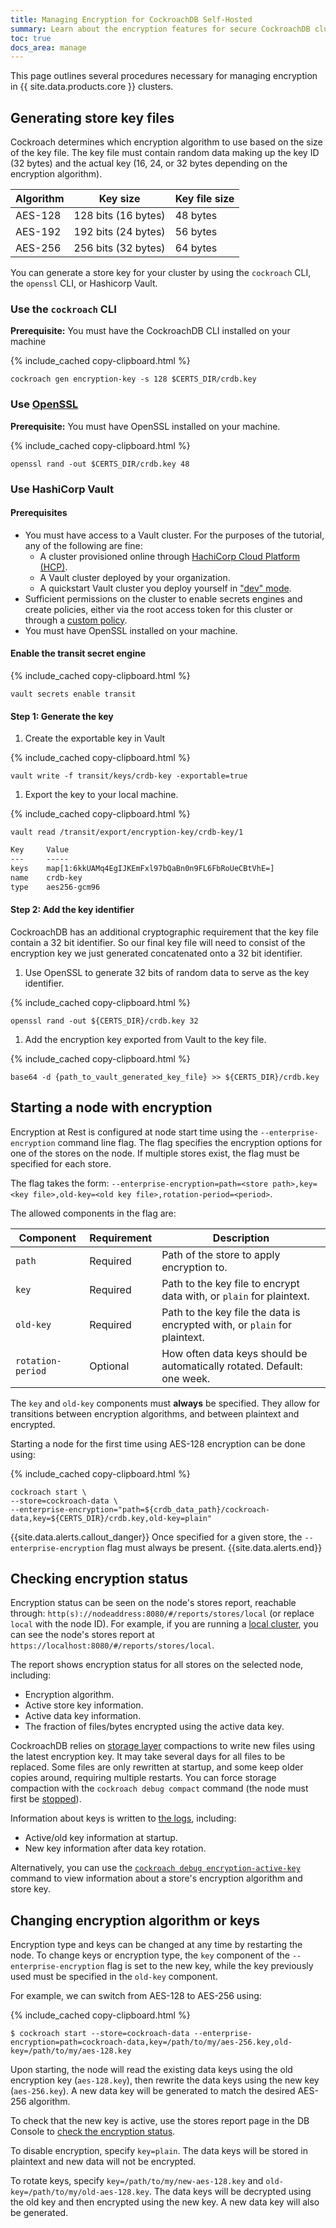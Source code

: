 ```yaml
---
title: Managing Encryption for CockroachDB Self-Hosted
summary: Learn about the encryption features for secure CockroachDB clusters.
toc: true
docs_area: manage
---
```


This page outlines several procedures necessary for managing encryption in {{ site.data.products.core }} clusters.

## Generating store key files

Cockroach determines which encryption algorithm to use based on the size of the key file. The key file must contain random data making up the key ID (32 bytes) and the actual key (16, 24, or 32 bytes depending on the encryption algorithm).

| Algorithm | Key size | Key file size |
|-|-|-|
| AES-128 | 128 bits (16 bytes) | 48 bytes |
| AES-192 | 192 bits (24 bytes) | 56 bytes |
| AES-256 | 256 bits (32 bytes) | 64 bytes |

You can generate a store key for your cluster by using the `cockroach` CLI, the `openssl` CLI, or Hashicorp Vault.

### Use the `cockroach` CLI

**Prerequisite:** You must have the CockroachDB CLI installed on your machine

{% include_cached copy-clipboard.html %}
~~~ shell
cockroach gen encryption-key -s 128 $CERTS_DIR/crdb.key
~~~

### Use [OpenSSL](https://www.openssl.org/docs/man1.1.1/man1/openssl.html)

**Prerequisite:** You must have OpenSSL installed on your machine.

{% include_cached copy-clipboard.html %}
~~~ shell
openssl rand -out $CERTS_DIR/crdb.key 48
~~~

### Use HashiCorp Vault

#### Prerequisites

- You must have access to a Vault cluster. For the purposes of the tutorial, any of the following are fine:
	- A cluster provisioned online through [HachiCorp Cloud Platform (HCP)](https://portal.cloud.hashicorp.com/services/vault).
	- A Vault cluster deployed by your organization.
	- A quickstart Vault cluster you deploy yourself in ["dev" mode](https://learn.hashicorp.com/tutorials/vault/getting-started-dev-server?in=vault/getting-started).
- Sufficient permissions on the cluster to enable secrets engines and create policies, either via the root access token for this cluster or through a [custom policy](https://learn.hashicorp.com/tutorials/vault/policies).
- You must have OpenSSL installed on your machine.

#### Enable the transit secret engine

{% include_cached copy-clipboard.html %}
~~~shell
vault secrets enable transit
~~~

#### Step 1: Generate the key

1. Create the exportable key in Vault

{% include_cached copy-clipboard.html %}
~~~shell
vault write -f transit/keys/crdb-key -exportable=true
~~~

1. Export the key to your local machine.

{% include_cached copy-clipboard.html %}
~~~shell
vault read /transit/export/encryption-key/crdb-key/1

~~~

~~~txt
Key     Value
---     -----
keys    map[1:6kkUAMq4EgIJKEmFxl97bQaBn0n9FL6FbRoUeCBtVhE=]
name    crdb-key
type    aes256-gcm96
~~~

#### Step 2: Add the key identifier

CockroachDB has an additional cryptographic requirement that the key file contain a 32 bit identifier. So our final key file will need to consist of the encryption key we just generated concatenated onto a 32 bit identifier.


1. Use OpenSSL to generate 32 bits of random data to serve as the key identifier.

{% include_cached copy-clipboard.html %}
~~~shell
openssl rand -out ${CERTS_DIR}/crdb.key 32
~~~

1. Add the encryption key exported from Vault to the key file.

{% include_cached copy-clipboard.html %}
~~~shell
base64 -d {path_to_vault_generated_key_file} >> ${CERTS_DIR}/crdb.key
~~~

## Starting a node with encryption

Encryption at Rest is configured at node start time using the `--enterprise-encryption` command line flag. The flag specifies the encryption options for one of the stores on the node. If multiple stores exist, the flag must be specified for each store.

The flag takes the form: `--enterprise-encryption=path=<store path>,key=<key file>,old-key=<old key file>,rotation-period=<period>`.

The allowed components in the flag are:

| Component | Requirement | Description |
|-|-|-|
| `path`            | Required | Path of the store to apply encryption to. |
| `key`             | Required | Path to the key file to encrypt data with, or `plain` for plaintext. |
| `old-key`         | Required | Path to the key file the data is encrypted with, or `plain` for plaintext. |
| `rotation-period` | Optional | How often data keys should be automatically rotated. Default: one week. |

The `key` and `old-key` components must **always** be specified. They allow for transitions between encryption algorithms, and between plaintext and encrypted.

Starting a node for the first time using AES-128 encryption can be done using:

{% include_cached copy-clipboard.html %}
~~~ shell
cockroach start \
--store=cockroach-data \
--enterprise-encryption="path=${crdb_data_path}/cockroach-data,key=${CERTS_DIR}/crdb.key,old-key=plain"
~~~

{{site.data.alerts.callout_danger}}
Once specified for a given store, the `--enterprise-encryption` flag must always be present.
{{site.data.alerts.end}}

## Checking encryption status

Encryption status can be seen on the node's stores report, reachable through: `http(s)://nodeaddress:8080/#/reports/stores/local` (or replace `local` with the node ID). For example, if you are running a [local cluster](secure-a-cluster.html), you can see the node's stores report at `https://localhost:8080/#/reports/stores/local`.

The report shows encryption status for all stores on the selected node, including:

- Encryption algorithm.
- Active store key information.
- Active data key information.
- The fraction of files/bytes encrypted using the active data key.

CockroachDB relies on [storage layer](architecture/storage-layer.html) compactions to write new files using the latest encryption key. It may take several days for all files to be replaced. Some files are only rewritten at startup, and some keep older copies around, requiring multiple restarts. You can force storage compaction with the `cockroach debug compact` command (the node must first be [stopped](node-shutdown.html#perform-node-shutdown)).

Information about keys is written to [the logs](logging-overview.html), including:

- Active/old key information at startup.
- New key information after data key rotation.

Alternatively, you can use the [`cockroach debug encryption-active-key`](cockroach-debug-encryption-active-key.html) command to view information about a store's encryption algorithm and store key.

## Changing encryption algorithm or keys

Encryption type and keys can be changed at any time by restarting the node. To change keys or encryption type, the `key` component of the `--enterprise-encryption` flag is set to the new key, while the key previously used must be specified in the `old-key` component.

For example, we can switch from AES-128 to AES-256 using:

{% include_cached copy-clipboard.html %}
~~~ shell
$ cockroach start --store=cockroach-data --enterprise-encryption=path=cockroach-data,key=/path/to/my/aes-256.key,old-key=/path/to/my/aes-128.key
~~~

Upon starting, the node will read the existing data keys using the old encryption key (`aes-128.key`), then rewrite the data keys using the new key (`aes-256.key`). A new data key will be generated to match the desired AES-256 algorithm.

To check that the new key is active, use the stores report page in the DB Console to [check the encryption status](#checking-encryption-status).

To disable encryption, specify `key=plain`. The data keys will be stored in plaintext and new data will not be encrypted.

To rotate keys, specify `key=/path/to/my/new-aes-128.key` and `old-key=/path/to/my/old-aes-128.key`. The data keys will be decrypted using the old key and then encrypted using the new key. A new data key will also be generated.
